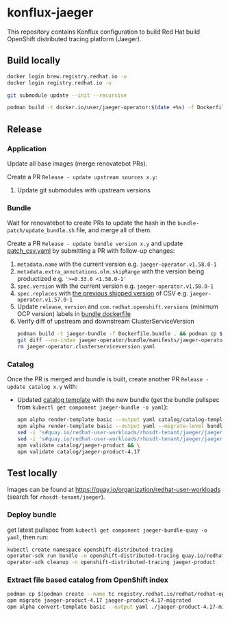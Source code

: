 # konflux-jaeger

This repository contains Konflux configuration to build Red Hat build OpenShift distributed tracing platform (Jaeger).

## Build locally

```bash
docker login brew.registry.redhat.io -u
docker login registry.redhat.io -u

git submodule update --init --recursive

podman build -t docker.io/user/jaeger-operator:$(date +%s) -f Dockerfile.operator 
```

## Release
### Application
Update all base images (merge renovatebot PRs).

Create a PR `Release - update upstream sources x.y`:
1. Update git submodules with upstream versions

### Bundle
Wait for renovatebot to create PRs to update the hash in the `bundle-patch/update_bundle.sh` file, and merge all of them.

Create a PR `Release - update bundle version x.y` and update [patch_csv.yaml](./bundle-patch/patch_csv.yaml) by submitting a PR with follow-up changes:
1. `metadata.name` with the current version e.g. `jaeger-operator.v1.58.0-1`
1. `metadata.extra_annotations.olm.skipRange` with the version being productized e.g. `'>=0.33.0 <1.58.0-1'`
1. `spec.version` with the current version e.g. `jaeger-operator.v1.58.0-1`
1. `spec.replaces` with [the previous shipped version](https://catalog.redhat.com/software/containers/rhosdt/jaeger-operator-bundle/613b50f3a052bb39f2c5f31e) of CSV e.g. `jaeger-operator.v1.57.0-1`
1. Update `release`, `version` and `com.redhat.openshift.versions` (minimum OCP version) labels in [bundle dockerfile](./Dockerfile.bundle)
1. Verify diff of upstream and downstream ClusterServiceVersion
   ```bash
   podman build -t jaeger-bundle -f Dockerfile.bundle . && podman cp $(podman create jaeger-bundle):/manifests/jaeger-operator.clusterserviceversion.yaml .
   git diff --no-index jaeger-operator/bundle/manifests/jaeger-operator.clusterserviceversion.yaml jaeger-operator.clusterserviceversion.yaml
   rm jaeger-operator.clusterserviceversion.yaml
   ```

### Catalog
Once the PR is merged and bundle is built, create another PR `Release - update catalog x.y` with:
* Updated [catalog template](./catalog/catalog-template.yaml) with the new bundle (get the bundle pullspec from `kubectl get component jaeger-bundle -o yaml`):
   ```bash
   opm alpha render-template basic --output yaml catalog/catalog-template.yaml > catalog/jaeger-product/catalog.yaml && \
   opm alpha render-template basic --output yaml --migrate-level bundle-object-to-csv-metadata catalog/catalog-template.yaml > catalog/jaeger-product-4.17/catalog.yaml && \
   sed -i 's#quay.io/redhat-user-workloads/rhosdt-tenant/jaeger/jaeger-bundle#registry.redhat.io/rhosdt/jaeger-operator-bundle#g' catalog/jaeger-product/catalog.yaml  && \
   sed -i 's#quay.io/redhat-user-workloads/rhosdt-tenant/jaeger/jaeger-bundle#registry.redhat.io/rhosdt/jaeger-operator-bundle#g' catalog/jaeger-product-4.17/catalog.yaml  && \
   opm validate catalog/jaeger-product && \
   opm validate catalog/jaeger-product-4.17
   ```

## Test locally

Images can be found at https://quay.io/organization/redhat-user-workloads (search for `rhosdt-tenant/jaeger`).

### Deploy bundle

get latest pullspec from `kubectl get component jaeger-bundle-quay -o yaml`, then run:
```bash
kubectl create namespace openshift-distributed-tracing
operator-sdk run bundle -n openshift-distributed-tracing quay.io/redhat-user-workloads/rhosdt-tenant/jaeger/jaeger-bundle-quay@sha256:509300864348265febf30328f9f380d1a5340bb5a5d466c51bf9951e6767c3ea
operator-sdk cleanup -n openshift-distributed-tracing jaeger-product
```

### Extract file based catalog from OpenShift index

```bash
podman cp $(podman create --name tc registry.redhat.io/redhat/redhat-operator-index:v4.17):/configs/jaeger-product jaeger-product-4.17 && podman rm tc
opm migrate jaeger-product-4.17 jaeger-product-4.17-migrated
opm alpha convert-template basic --output yaml ./jaeger-product-4.17-migrated/jaeger-product/catalog.json > catalog/catalog-template.yaml
```
